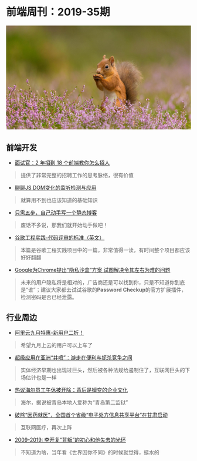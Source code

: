 # 前端周刊：2019-35期

[![](/img/bing/20190903.png)](https://cn.bing.com/search?q=欧亚红松鼠)

## 前端开发

- [面试官：2 年招到 18 个前端教你怎么招人](https://mp.weixin.qq.com/s?__biz=MzUzMDEzNDE4Nw==&mid=2247483742&idx=1&sn=2d9e5095b4e5e7c8e5abb14fbaf0c9d7)

> 提供了非常完整的招聘工作的思考脉络，很有价值

- [聊聊JS DOM变化的监听检测与应用](https://www.zhangxinxu.com/wordpress/2019/08/js-dom-mutation-observer/)

> 就算用不到也应该知道的基础知识

- [只需五步，自己动手写一个静态博客](http://muxueqz.top/a-small-static-site-generator.html)

> 废话不多说，那我们就开始动手做吧！

- [谷歌工程实践-代码评审的标准（英文）](https://google.github.io/eng-practices/review/reviewer/standard.html)

> 本篇是谷歌工程实践项目中的一篇，非常值得一读，有时间整个项目都应该好好翻翻

- [Google为Chrome提出“隐私沙盒”方案 试图解决令其左右为难的问题](https://www.cnbeta.com/articles/tech/887155.htm)

> 未来的用户隐私将是相对的，广告商还是可以找到你，只是不知道你到底是“谁”；建议大家都去试试谷歌的**Password Checkup**的官方扩展插件，检测密码是否已经泄露。


## 行业周边

- [阿里云九月特惠-新用户二折！](https://www.aliyun.com/acts/limit-buy?userCode=y31qmczl)

> 希望九月上云的用户可以上车了

- [超级应用在亚洲“井喷”：游走在便利与扼杀竞争之间](http://tech.ifeng.com/c/7pfESaNmPPU)

> 实体经济早期也出现过巨头，然后被各种法规给遏制住了，互联网巨头的下场估计也是一样

- [热议海尔员工午休被开除：背后是嬗变的企业文化](https://www.cnbeta.com/articles/tech/887167.htm)

> 海尔，据说被青岛本地人爱称为“青岛第二监狱”

- [破除“因药就医”，全国首个省级“电子处方信息共享平台”在甘肃启动](https://www.iyiou.com/p/111772.html)

> 互联网医疗，再次上阵

- [2009-2019: 李开复“背叛”的初心和他失去的光环](https://tech.ifeng.com/c/7pou4oVoOim)

> 不知道为啥，当年看《世界因你不同》的时候就觉得，挺水的
